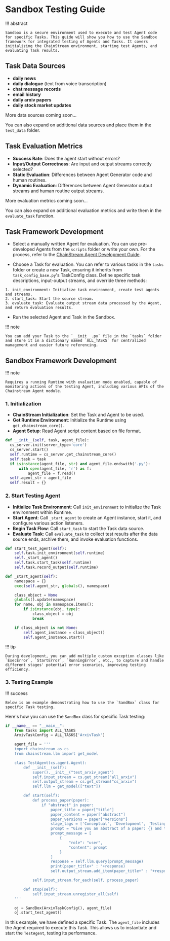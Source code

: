 # Sandbox Testing Guide

!!! abstract

    Sandbox is a secure environment used to execute and test Agent code for specific Tasks. This guide will show you how to use the Sandbox framework for integrated testing of Agents and Tasks. It covers initializing the ChainStream environment, starting test Agents, and evaluating Task results.

## Task Data Sources

- **daily news**
- **daily dialogue** (text from voice transcription)
- **chat message records**
- **email history**
- **daily arxiv papers**
- **daily stock market updates**

More data sources coming soon...

You can also expand on additional data sources and place them in the `test_data` folder.

## Task Evaluation Metrics

- **Success Rate**: Does the agent start without errors?
- **Input/Output Correctness**: Are input and output streams correctly selected?
- **Static Evaluation**: Differences between Agent Generator code and human routines.
- **Dynamic Evaluation**: Differences between Agent Generator output streams and human routine output streams.

More evaluation metrics coming soon...

You can also expand on additional evaluation metrics and write them in the `evaluate_task` function.

## Task Framework Development

- Select a manually written Agent for evaluation. You can use pre-developed Agents from the `scripts` folder or write your own. For the process, refer to the [ChainStream Agent Development Guide](http://127.0.0.1:8000/ChainStream/AgentDevelopmentGuide/AGENT_DEVELOPMENT_OVERVIEW/).

- Choose a Task for evaluation. You can refer to various tasks in the `tasks` folder or create a new Task, ensuring it inherits from `task_config_base.py`'s TaskConfig class. Define specific task descriptions, input-output streams, and override three methods:

```
1. init_environment: Initialize task environment, create test agents and streams.
2. start_task: Start the source stream.
3. evaluate_task: Evaluate output stream data processed by the Agent, and return evaluation results.
```

- Run the selected Agent and Task in the Sandbox.

!!! note

    You can add your Task to the `__init__.py` file in the `tasks` folder and store it in a dictionary named `ALL_TASKS` for centralized management and easier future referencing.

## Sandbox Framework Development

!!! note

    Requires a running Runtime with evaluation mode enabled, capable of monitoring actions of the testing Agent, including various APIs of the Chainstream Agent module.

### 1. Initialization

- **ChainStream Initialization**: Set the Task and Agent to be used.
- **Get Runtime Environment**: Initialize the Runtime using `get_chainstream_core()`.
- **Agent Setup**: Read Agent script content based on file format.

```python
def __init__(self, task, agent_file):
  cs_server.init(server_type='core')
  cs_server.start()
  self.runtime = cs_server.get_chainstream_core()
  self.task = task
  if isinstance(agent_file, str) and agent_file.endswith('.py'):
      with open(agent_file, 'r') as f:
          agent_file = f.read()
  self.agent_str = agent_file
  self.result = {}
```

### 2. Start Testing Agent

- **Initialize Task Environment**: Call `init_environment` to initialize the Task environment within Runtime.
- **Start Agent**: Call `_start_agent` to create an Agent instance, start it, and configure various action listeners.
- **Begin Task Flow**: Call `start_task` to start the Task data source.
- **Evaluate Task**: Call `evaluate_task` to collect test results after the data source ends, archive them, and invoke evaluation functions.

```python
def start_test_agent(self):
    self.task.init_environment(self.runtime)
    self._start_agent()
    self.task.start_task(self.runtime)
    self.task.record_output(self.runtime)
```

```python
def _start_agent(self):
    namespace = {}
    exec(self.agent_str, globals(), namespace)

    class_object = None
    globals().update(namespace)
    for name, obj in namespace.items():
        if isinstance(obj, type):
            class_object = obj
            break

    if class_object is not None:
        self.agent_instance = class_object()
        self.agent_instance.start()
```

!!! tip

    During development, you can add multiple custom exception classes like `ExecError`, `StartError`, `RunningError`, etc., to capture and handle different stages' potential error scenarios, improving testing efficiency.

### 3. Testing Example

!!! success

    Below is an example demonstrating how to use the `SandBox` class for specific Task testing.

Here's how you can use the `SandBox` class for specific Task testing:

```python
if __name__ == "__main__":
    from tasks import ALL_TASKS
    ArxivTaskConfig = ALL_TASKS['ArxivTask']

    agent_file = '''
    import chainstream as cs
    from chainstream.llm import get_model

    class TestAgent(cs.agent.Agent):
        def __init__(self):
            super().__init__("test_arxiv_agent")
            self.input_stream = cs.get_stream("all_arxiv")
            self.output_stream = cs.get_stream("cs_arxiv")
            self.llm = get_model(["text"])

        def start(self):
            def process_paper(paper):
                if "abstract" in paper:
                    paper_title = paper["title"]
                    paper_content = paper["abstract"]
                    paper_versions = paper["versions"]
                    stage_tags = ['Conceptual', 'Development', 'Testing', 'Deployment', 'Maintenance','Other']
                    prompt = "Give you an abstract of a paper: {} and the version of this paper:{}. What tag would you like to add to this paper? Choose from the following: {}".format(paper_content,paper_versions, ', '.join(stage_tags))
                    prompt_message = [
                        {
                            "role": "user",
                            "content": prompt
                        }
                    ]
                    response = self.llm.query(prompt_message)
                    print(paper_title+" : "+response)
                    self.output_stream.add_item(paper_title+" : "+response)

            self.input_stream.for_each(self, process_paper)

        def stop(self):
            self.input_stream.unregister_all(self)
    '''

    oj = SandBox(ArxivTaskConfig(), agent_file)
    oj.start_test_agent()
```

In this example, we have defined a specific Task. The `agent_file` includes the Agent required to execute this Task. This allows us to instantiate and start the `TestAgent`, testing its performance.